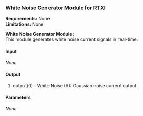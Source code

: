 
### White Noise Generator Module for RTXI

**Requirements:** None  
**Limitations:** None  

<!--start-->
<p><b>White Noise Generator Module:</b><br>This module generates white noise current signals in real-time.</p>
<!--end-->

#### Input
_None_

#### Output
1. output(0) - White Noise (A): Gaussian noise current output

#### Parameters
_None_

